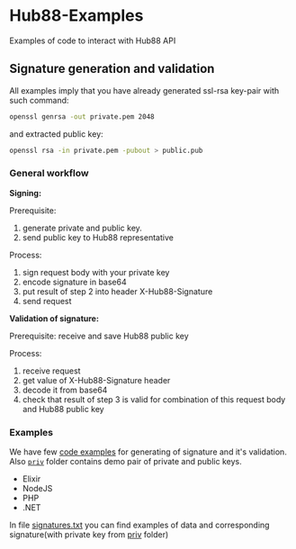 # Hub88-Examples
Examples of code to interact with Hub88 API

## Signature generation and validation
All examples imply that you have already generated ssl-rsa key-pair with such command:
```bash
openssl genrsa -out private.pem 2048
```
and extracted public key:
```bash
openssl rsa -in private.pem -pubout > public.pub
```
### General workflow
**Signing:**

Prerequisite: 
1. generate private and public key.
2. send public key to Hub88 representative

Process:
1. sign request body with your private key
2. encode signature in base64
3. put result of step 2 into header X-Hub88-Signature
4. send request

**Validation of signature:**

Prerequisite: receive and save Hub88 public key

Process:
1. receive request
2. get value of X-Hub88-Signature header
3. decode it from base64
4. check that result of step 3 is valid for combination of this request body and Hub88 public key

### Examples
We have few [code examples](/examples) for generating of signature and it's validation. Also [`priv`](/priv) folder contains demo pair of private and public keys. 
* Elixir
* NodeJS
* PHP
* .NET

In file [signatures.txt](signatures.txt) you can find examples of data and corresponding signature(with private key from [priv](/priv) folder)
